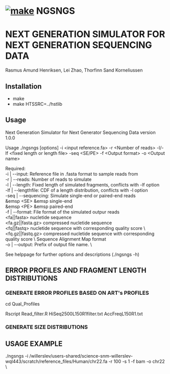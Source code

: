  # [![make](https://github.com/RAHenriksen/SimulAncient/actions/workflows/make.yml/badge.svg)](https://github.com/RAHenriksen/NGSNGS/actions/workflows/make.yml) NGSNGS

# NEXT GENERATION SIMULATOR FOR NEXT GENERATION SEQUENCING DATA
Rasmus Amund Henriksen, Lei Zhao, Thorfinn Sand Korneliussen 
## Installation
* make
* make HTSSRC=../hstlib

## Usage
Next Generation Simulator for Next Generator Sequencing Data version 1.0.0 

Usage
./ngsngs [options] -i \<input reference.fa\> -r \<Number of reads\> -l/-lf \<fixed length or length file\> -seq \<SE/PE\> -f \<Output format\> -o \<Output name\>

Required: \
-i | --input: 			 Reference file in .fasta format to sample reads from \
-r | --reads: 			 Number of reads to simulate \
-l | --length: 			 Fixed length of simulated fragments, conflicts with -lf option \
-lf | --lengthfile: 		 CDF of a length distribution, conflicts with -l option \
-seq | --sequencing: 		 Simulate single-end or paired-end reads \
&emsp \<SE\> &emsp	 single-end \
&emsp \<PE\> &emsp	 paired-end \
-f | --format: 			 File format of the simulated outpur reads \
	 <fa||fasta>		 nucletide sequence \
 	 <fa.gz||fasta.gz>	 compressed nucletide sequence \
 	 <fq||fastq>		 nucletide sequence with corresponding quality score \ 
 	 <fq.gz||fastq.gz>	 compressed nucletide sequence with corresponding quality score \ 
 	 <bam>			 Sequence Alignment Map format \
-o | --output: 			 Prefix of output file name. \

See helppage for further options and descriptions (./ngsngs -h)

## ERROR PROFILES AND FRAGMENT LENGTH DISTRIBUTIONS

### GENERATE ERROR PROFILES BASED ON ART's PROFILES
cd Qual_Profiles

Rscript Read_filter.R HiSeq2500L150R1filter.txt AccFreqL150R1.txt

### GENERATE SIZE DISTRIBUTIONS

## USAGE EXAMPLE
./ngsngs -i /willerslev/users-shared/science-snm-willerslev-wql443/scratch/reference_files/Human/chr22.fa -r 100 -s 1 -f bam -o chr22 \
